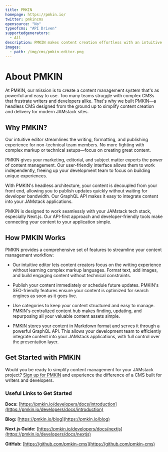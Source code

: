 ```yaml
---
title: PMKIN
homepage: https://pmkin.io/
twitter: pmkincms
opensource: "No"
typeofcms: "API Driven"
supportedgenerators:
  - All
description: PMKIN makes content creation effortless with an intuitive editor that lets your team focus on writing. Centralize all your content, seamlessly integrate with Next.js, and publish updates faster—without bottlenecks or code.
images:
  - path: /img/cms/pmkin-editor.png
---
```


# About PMKIN

At PMKIN, our mission is to create a content management system that's as powerful and easy to use. Too many teams struggle with complex CMSs that frustrate writers and developers alike. That's why we built PMKIN—a headless CMS designed from the ground up to simplify content creation and delivery for modern JAMstack sites.

## Why PMKIN?

Our intuitive editor streamlines the writing, formatting, and publishing experience for non-technical team members. No more fighting with complex markup or technical setups—focus on creating great content.

PMKIN gives your marketing, editorial, and subject matter experts the power of content management. Our user-friendly interface allows them to work independently, freeing up your development team to focus on building unique experiences.

With PMKIN's headless architecture, your content is decoupled from your front end, allowing you to publish updates quickly without waiting for developer bandwidth. Our GraphQL API makes it easy to integrate content into your JAMstack applications.

PMKIN is designed to work seamlessly with your JAMstack tech stack, especially Next.js. Our API-first approach and developer-friendly tools make connecting your content to your application simple.

## How PMKIN Works

PMKIN provides a comprehensive set of features to streamline your content management workflow:

- Our intuitive editor lets content creators focus on the writing experience without learning complex markup languages. Format text, add images, and build engaging content without technical constraints.

- Publish your content immediately or schedule future updates. PMKIN's SEO-friendly features ensure your content is optimized for search engines as soon as it goes live.

- Use categories to keep your content structured and easy to manage. PMKIN's centralized content hub makes finding, updating, and repurposing all your valuable content assets simple.

- PMKIN stores your content in Markdown format and serves it through a powerful GraphQL API. This allows your development team to efficiently integrate content into your JAMstack applications, with full control over the presentation layer.

## Get Started with PMKIN

Would you be ready to simplify content management for your JAMstack project? [Sign up for PMKIN](https://pmkin.com/sign-up) and experience the difference of a CMS built for writers and developers.

### Useful Links to Get Started

**Docs:** [https://pmkin.io/developers/docs/introduction](https://pmkin.io/developers/docs/introduction)

**Blog:** [https://pmkin.io/blog](https://pmkin.io/blog)

**Next.js Guide:** [https://pmkin.io/developers/docs/nextjs](https://pmkin.io/developers/docs/nextjs)

**GitHub:** [https://github.com/pmkin-cms](https://github.com/pmkin-cms)
